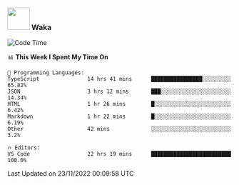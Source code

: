 ### <img src="https://media.giphy.com/media/VgCDAzcKvsR6OM0uWg/giphy.gif" width="50"> Waka

  <!--START_SECTION:waka-->
![Code Time](http://img.shields.io/badge/Code%20Time-1%2C100%20hrs%2049%20mins-blue)

📊 **This Week I Spent My Time On** 

```text
💬 Programming Languages: 
TypeScript               14 hrs 41 mins      ████████████████░░░░░░░░░   65.82% 
JSON                     3 hrs 12 mins       ███░░░░░░░░░░░░░░░░░░░░░░   14.34% 
HTML                     1 hr 26 mins        █░░░░░░░░░░░░░░░░░░░░░░░░   6.42% 
Markdown                 1 hr 22 mins        █░░░░░░░░░░░░░░░░░░░░░░░░   6.19% 
Other                    42 mins             ░░░░░░░░░░░░░░░░░░░░░░░░░   3.2%

🔥 Editors: 
VS Code                  22 hrs 19 mins      █████████████████████████   100.0%

```


 Last Updated on 23/11/2022 00:09:58 UTC
<!--END_SECTION:waka-->

